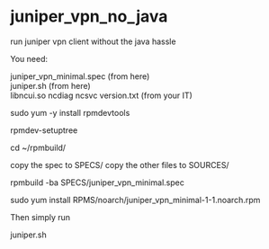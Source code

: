 juniper_vpn_no_java
===================

run juniper vpn client without the java hassle

You need:

juniper_vpn_minimal.spec (from here)<br />
juniper.sh (from here)<br />
libncui.so ncdiag ncsvc version.txt (from your IT)<br />

sudo yum -y install rpmdevtools

rpmdev-setuptree

cd ~/rpmbuild/

copy the spec to SPECS/
copy the other files to SOURCES/

rpmbuild -ba SPECS/juniper_vpn_minimal.spec

sudo yum install RPMS/noarch/juniper_vpn_minimal-1-1.noarch.rpm

Then simply run

juniper.sh
